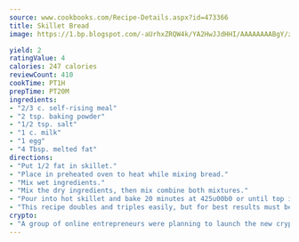 ```yaml
---
source: www.cookbooks.com/Recipe-Details.aspx?id=473366
title: Skillet Bread
image: https://1.bp.blogspot.com/-aUrhxZRQW4k/YA2HwJJdHHI/AAAAAAAABgY/z2R8OXCxqDoBQtRn-q-fHG8g9_G4G1HBwCLcBGAsYHQ/s320/13.png

yield: 2
ratingValue: 4
calories: 247 calories
reviewCount: 410
cookTime: PT1H
prepTime: PT20M
ingredients:
- "2/3 c. self-rising meal"
- "2 tsp. baking powder"
- "1/2 tsp. salt"
- "1 c. milk"
- "1 egg"
- "4 Tbsp. melted fat"
directions:
- "Put 1/2 fat in skillet."
- "Place in preheated oven to heat while mixing bread."
- "Mix wet ingredients."
- "Mix the dry ingredients, then mix combine both mixtures."
- "Pour into hot skillet and bake 20 minutes at 425u00b0 or until top is crusty brown."
- "This recipe doubles and triples easily, but for best results must be cooked in an iron skillet."
crypto:
- "A group of online entrepreneurs were planning to launch the new cryptocurrency on Thursday."
---
```

